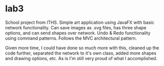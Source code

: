 # lab3
School project from ITHS.
Simple art application using JavaFX with basic network functionality.
Can save images as .svg files, has three shape options, and can send shapes over network. 
Undo & Redo functionality using command patterns.
Follows the MVC architectural pattern.

Given more time, I could have done so much more with this, cleaned up the code further, 
separated the network to it's own class, added more shapes and drawing options, etc.
As is I'm still very proud of what I accomplished.
